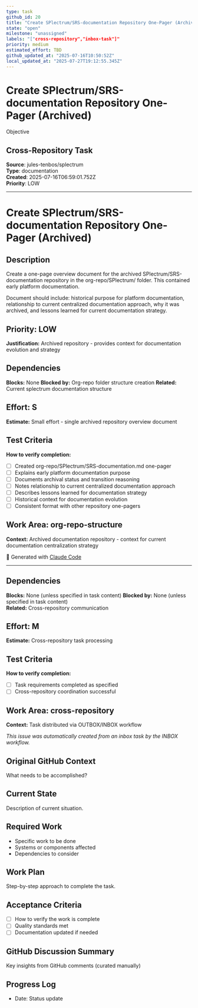 ```yaml
---
type: task
github_id: 20
title: "Create SPlectrum/SRS-documentation Repository One-Pager (Archived)"
state: "open"
milestone: "unassigned"
labels: "["cross-repository","inbox-task"]"
priority: medium
estimated_effort: TBD
github_updated_at: "2025-07-16T10:50:52Z"
local_updated_at: "2025-07-27T19:12:55.345Z"
---
```


# Create SPlectrum/SRS-documentation Repository One-Pager (Archived)

Objective
## Cross-Repository Task

**Source**: jules-tenbos/splectrum  
**Type**: documentation  
**Created**: 2025-07-16T06:59:01.752Z  
**Priority**: LOW

---


# Create SPlectrum/SRS-documentation Repository One-Pager (Archived)

## Description
Create a one-page overview document for the archived SPlectrum/SRS-documentation repository in the org-repo/SPlectrum/ folder. This contained early platform documentation.

Document should include: historical purpose for platform documentation, relationship to current centralized documentation approach, why it was archived, and lessons learned for current documentation strategy.

## Priority: LOW
**Justification:** Archived repository - provides context for documentation evolution and strategy

## Dependencies
**Blocks:** None
**Blocked by:** Org-repo folder structure creation
**Related:** Current splectrum documentation structure

## Effort: S
**Estimate:** Small effort - single archived repository overview document

## Test Criteria
**How to verify completion:**
- [ ] Created org-repo/SPlectrum/SRS-documentation.md one-pager
- [ ] Explains early platform documentation purpose
- [ ] Documents archival status and transition reasoning
- [ ] Notes relationship to current centralized documentation approach
- [ ] Describes lessons learned for documentation strategy
- [ ] Historical context for documentation evolution
- [ ] Consistent format with other repository one-pagers

## Work Area: org-repo-structure
**Context:** Archived documentation repository - context for current documentation centralization strategy

🤖 Generated with [Claude Code](https://claude.ai/code)

---

## Dependencies
**Blocks:** None (unless specified in task content)
**Blocked by:** None (unless specified in task content)  
**Related:** Cross-repository communication

## Effort: M
**Estimate:** Cross-repository task processing

## Test Criteria
**How to verify completion:**
- [ ] Task requirements completed as specified
- [ ] Cross-repository coordination successful

## Work Area: cross-repository
**Context:** Task distributed via OUTBOX/INBOX workflow

*This issue was automatically created from an inbox task by the INBOX workflow.*


## Original GitHub Context
What needs to be accomplished?

## Current State
Description of current situation.

## Required Work
- Specific work to be done
- Systems or components affected
- Dependencies to consider

## Work Plan
Step-by-step approach to complete the task.

## Acceptance Criteria
- [ ] How to verify the work is complete
- [ ] Quality standards met
- [ ] Documentation updated if needed

## GitHub Discussion Summary
Key insights from GitHub comments (curated manually)

## Progress Log
- Date: Status update